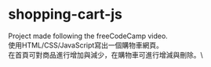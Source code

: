 # shopping-cart-js
Project made following the freeCodeCamp video.\
使用HTML/CSS/JavaScript寫出一個購物車網頁。\
在首頁可對商品進行增加與減少，在購物車可進行增減與刪除。\
